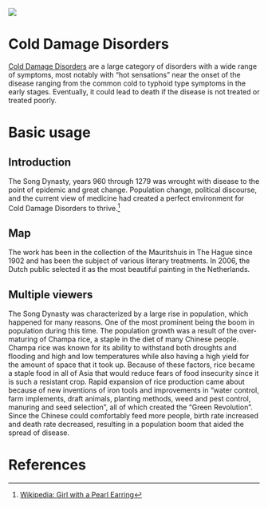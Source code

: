 <a href="https://juncture-digital.org"><img src="https://juncture-digital.org/images/ve-button.png"></a>

<param ve-config 
       title="Cold Damage Disorders" 
       banner="http://english.www.gov.cn/rw/Pub/GOV/p1/Content/News/Images/2015/04/01/01p21-2.jpg"
       layout="vertical">

<!-- Entities discussed throughout the essay are typically defined before the essay text and
     are thus available in all text.  Entity identifiers (QIDs) can be found in either
     Wikipedia or Wikidata (https://www.wikidata.org)> -->
<param ve-entity eid="Q185372"> <!-- Girl with a Pearl Earring painting -->
<param ve-entity eid="Q41264"> <!-- Johannes Vermeer -->
<param ve-entity eid="Q221092"> <!-- Mauritshuis -->
<param ve-entity eid="Q36600"> <!-- The Hague -->

# Cold Damage Disorders
 [Cold Damage Disorders](https://en.wikipedia.org/wiki/Shanghan_Lun) are a large category of disorders with a wide range of symptoms, most notably with “hot sensations” near the onset of the disease ranging from the common cold to typhoid type symptoms in the early stages. Eventually, it could  lead to death if the disease is not treated or treated poorly.
<param ve-image 
       label="Song Dynasty"
       description="information on song dynasty"
       license="public domain"
       url="https://en.wikipedia.org/wiki/Song_dynasty Dynasty"
       manifest="https://iiif.juncture-digital.org/manifest/6dd738aed85597cac540ad31dd5818e86ef7f2918c7b43a9eb3123d5538e6e4c">
     

# Basic usage

## Introduction

The Song Dynasty, years 960 through 1279 was wrought with disease to the point of epidemic and great change. Population change, political discourse, and the current view of medicine had created a perfect environment for Cold Damage Disorders to thrive.[^1]
<param ve-image 
       label="Girl with a Pearl Earring" 
       description="painting by Johannes Vermeer" 
       license="public domain" 
       url="https://upload.wikimedia.org/wikipedia/commons/0/0f/1665_Girl_with_a_Pearl_Earring.jpg">

## Map

The work has been in the collection of the Mauritshuis in The Hague since 1902 and has been the subject of various literary treatments. In 2006, the Dutch public selected it as the most beautiful painting in the Netherlands.
<param ve-map center="Q36600" zoom="11" prefer-geojson>

## Multiple viewers

The Song Dynasty was characterized by a large rise in population, which happened for many reasons.  One of the most prominent being the boom in population during this time. The population growth was a result of the over-maturing of Champa rice, a staple in the diet of many Chinese people. Champa rice was known for its ability to withstand both droughts and flooding and high and low temperatures while also having a high yield for the amount of space that it took up. Because of these factors, rice became a staple food in all of Asia that would reduce fears of food insecurity since it is such a resistant crop. Rapid expansion of rice production came about because of new inventions of iron tools and improvements in “water control, farm implements, draft animals, planting methods, weed and pest control, manuring and seed selection”, all of which created the “Green Revolution”. Since the Chinese could comfortably feed more people, birth rate increased and death rate decreased, resulting in a population boom that aided the spread of disease. 

<param ve-image 
       manifest="https://iiif.juncture-digital.org/manifest/6dd738aed85597cac540ad31dd5818e86ef7f2918c7b43a9eb3123d5538e6e4c">
<param ve-map center="Q36600" zoom="11">

# References

[^1]: [Wikipedia: Girl with a Pearl Earring](https://en.wikipedia.org/wiki/Girl_with_a_Pearl_Earring)
